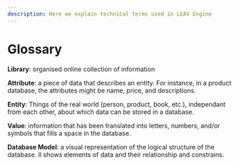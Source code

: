 ```yaml
---
description: Here we explain technical terms used in LEAV Engine
---
```


# Glossary

**Library**: organised online collection of information

**Attribute**: a piece of data that describes an entity. For instance, in a product database, the attributes might be name, price, and descriptions.

**Entity**: Things of the real world (person, product, book, etc.), independant from each other, about which data can be stored in a database.&#x20;

**Value**: information that has been translated into letters, numbers, and/or symbols that fills a space in the database.

**Database Model**: a visual representation of the logical structure of the database. Il shows elements of data and their relationship and constrains.
